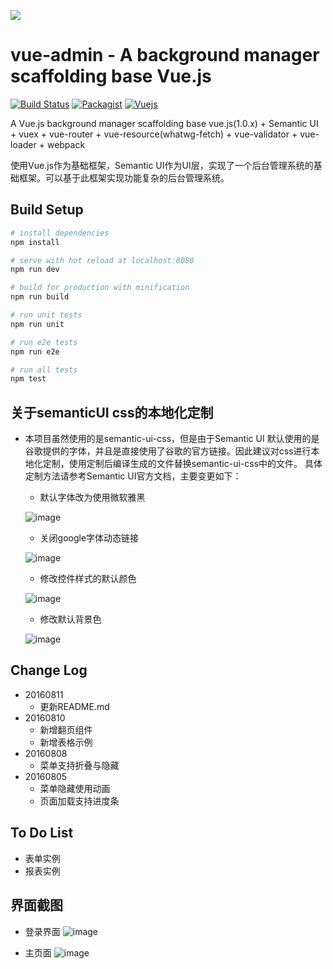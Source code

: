 ![](https://github.com/rootsli/vueadmin/blob/master/doc/img/logo.png)

vue-admin - A background manager scaffolding base Vue.js
========================================================
[![Build Status](https://api.travis-ci.org/rootsli/vueadmin.svg?branch=master)](https://travis-ci.org/rootsli/vueadmin)
[![Packagist](https://img.shields.io/badge/packagist-1.1.2-blue.svg)](https://packagist.org/packages/vueadmin/vue-admin)
[![Vuejs](https://img.shields.io/badge/%20Powered__by%20-%20Vuejs%201.x.x%20-green.svg?style=flat)](http://cn.vuejs.org/)

A Vue.js background manager scaffolding base vue.js(1.0.x) + Semantic UI + vuex + vue-router + vue-resource(whatwg-fetch) + vue-validator + vue-loader + webpack

使用Vue.js作为基础框架，Semantic UI作为UI层，实现了一个后台管理系统的基础框架。可以基于此框架实现功能复杂的后台管理系统。

## Build Setup

``` bash
# install dependencies
npm install

# serve with hot reload at localhost:8080
npm run dev

# build for production with minification
npm run build

# run unit tests
npm run unit

# run e2e tests
npm run e2e

# run all tests
npm test
```
 
## 关于semanticUI css的本地化定制
* 本项目虽然使用的是semantic-ui-css，但是由于Semantic UI 默认使用的是谷歌提供的字体，并且是直接使用了谷歌的官方链接。因此建议对css进行本地化定制，使用定制后编译生成的文件替换semantic-ui-css中的文件。
具体定制方法请参考Semantic UI官方文档，主要变更如下：
    * 默认字体改为使用微软雅黑
    
    ![image](https://github.com/rootsli/vueadmin/blob/master/doc/img/custom1.jpg)

    * 关闭google字体动态链接
    
    ![image](https://github.com/rootsli/vueadmin/blob/master/doc/img/custom2.jpg)

    * 修改控件样式的默认颜色
    
    ![image](https://github.com/rootsli/vueadmin/blob/master/doc/img/custom3.jpg)

    * 修改默认背景色
    
    ![image](https://github.com/rootsli/vueadmin/blob/master/doc/img/custom4.jpg)

## Change Log
- 20160811
  - 更新README.md
- 20160810
  - 新增翻页组件
  - 新增表格示例
- 20160808
  - 菜单支持折叠与隐藏
- 20160805
  - 菜单隐藏使用动画
  - 页面加载支持进度条
  
## To Do List
  - 表单实例
  - 报表实例
  
## 界面截图
  - 登录界面
  ![image](https://github.com/rootsli/vueadmin/blob/master/doc/img/login.jpg)

  - 主页面
  ![image](https://github.com/rootsli/vueadmin/blob/master/doc/img/main.jpg)

